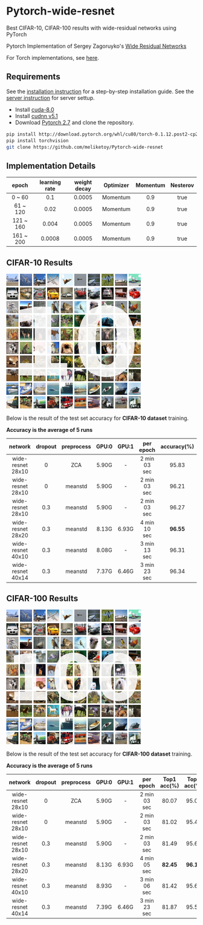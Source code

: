 Pytorch-wide-resnet
======================================================
Best CIFAR-10, CIFAR-100 results with wide-residual networks using PyTorch

Pytorch Implementation of Sergey Zagoruyko's [Wide Residual Networks](https://arxiv.org/pdf/1605.07146v2.pdf)

For Torch implementations, see [here](https://github.com/meliketoy/wide-residual-network).

## Requirements
See the [installation instruction](INSTALL.md) for a step-by-step installation guide.
See the [server instruction](SERVER.md) for server settup.
- Install [cuda-8.0](https://developer.nvidia.com/cuda-downloads)
- Install [cudnn v5.1](https://developer.nvidia.com/cudnn)
- Download [Pytorch 2.7](https://pytorch.org) and clone the repository.
```bash
pip install http://download.pytorch.org/whl/cu80/torch-0.1.12.post2-cp27-none-linux_x86_64.whl
pip install torchvision
git clone https://github.com/meliketoy/Pytorch-wide-resnet
```

## Implementation Details

|   epoch   | learning rate |  weight decay | Optimizer | Momentum | Nesterov |
|:---------:|:-------------:|:-------------:|:---------:|:--------:|:--------:|
|   0 ~ 60  |      0.1      |     0.0005    | Momentum  |    0.9   |   true   |
|  61 ~ 120 |      0.02     |     0.0005    | Momentum  |    0.9   |   true   |
| 121 ~ 160 |     0.004     |     0.0005    | Momentum  |    0.9   |   true   |
| 161 ~ 200 |     0.0008    |     0.0005    | Momentum  |    0.9   |   true   |

## CIFAR-10 Results
 
![alt tag](IMAGES/cifar10_image.png)

Below is the result of the test set accuracy for **CIFAR-10 dataset** training.

**Accuracy is the average of 5 runs**

| network           | dropout | preprocess | GPU:0 | GPU:1 | per epoch    | accuracy(%) |
|:-----------------:|:-------:|:----------:|:-----:|:-----:|:------------:|:-----------:|
| wide-resnet 28x10 |    0    |     ZCA    | 5.90G |   -   | 2 min 03 sec |    95.83    |
| wide-resnet 28x10 |    0    |   meanstd  | 5.90G |   -   | 2 min 03 sec |    96.21    |
| wide-resnet 28x10 |   0.3   |   meanstd  | 5.90G |   -   | 2 min 03 sec |    96.27    |
| wide-resnet 28x20 |   0.3   |   meanstd  | 8.13G | 6.93G | 4 min 10 sec |  **96.55**  |
| wide-resnet 40x10 |   0.3   |   meanstd  | 8.08G |   -   | 3 min 13 sec |    96.31    |
| wide-resnet 40x14 |   0.3   |   meanstd  | 7.37G | 6.46G | 3 min 23 sec |    96.34    |

## CIFAR-100 Results

![alt tag](IMAGES/cifar100_image.png)

Below is the result of the test set accuracy for **CIFAR-100 dataset** training.

**Accuracy is the average of 5 runs**

| network           | dropout |  preprocess | GPU:0 | GPU:1 | per epoch    | Top1 acc(%)| Top5 acc(%) |
|:-----------------:|:-------:|:-----------:|:-----:|:-----:|:------------:|:----------:|:-----------:|
| wide-resnet 28x10 |    0    |     ZCA     | 5.90G |   -   | 2 min 03 sec |    80.07   |    95.02    |
| wide-resnet 28x10 |    0    |   meanstd   | 5.90G |   -   | 2 min 03 sec |    81.02   |    95.41    |
| wide-resnet 28x10 |   0.3   |   meanstd   | 5.90G |   -   | 2 min 03 sec |    81.49   |    95.62    |
| wide-resnet 28x20 |   0.3   |   meanstd   | 8.13G | 6.93G | 4 min 05 sec |  **82.45** |  **96.11**  |
| wide-resnet 40x10 |   0.3   |   meanstd   | 8.93G |   -   | 3 min 06 sec |    81.42   |    95.63    |
| wide-resnet 40x14 |   0.3   |   meanstd   | 7.39G | 6.46G | 3 min 23 sec |    81.87   |    95.51    |
